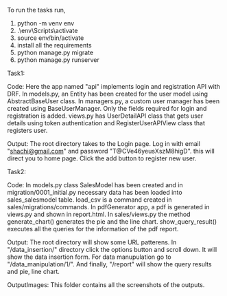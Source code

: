 To run the tasks run,
1. python -m venv env
2. .\env\Scripts\activate
3. source env/bin/activate
4. install all the requirements
5. python manage.py migrate
6. python manage.py runserver

Task1: 

Code: Here the app named "api" implements login and registration API with DRF. In models.py, an Entity has been created for the user model using AbstractBaseUser class. In managers.py, a custom user manager has been created using BaseUserManager. Only the fields required for login and registration is added. views.py has UserDetailAPI class that gets user details using token authentication and RegisterUserAPIView class that registers user.

Output: 
The root directory takes to the Login page. Log in with email "shachi@gmail.com" and password "T@CVe46yeusXszM8higD".
this will direct you to home page. Click the add button to register new user.

Task2:

Code: In models.py class SalesModel has been created and in migration/0001_initial.py necessary data has been loaded into sales_salesmodel table. load_csv is a command created in sales/migrations/commands. In pdfGenerator app, a pdf is generated in views.py and shown in report.html. In sales/views.py the method generate_chart() generates the pie and the line chart. show_query_result() executes all the queries for the information of the pdf report.


Output: The root directory will show some URL patterens. In "/data_insertion/" directory click the options button and scroll down. It will show the data insertion form. For data manupulation go to "/data_manipulation/1/". And finally, "/report" will show the query results and pie, line chart.

OutputImages: This folder contains all the screenshots of the outputs.